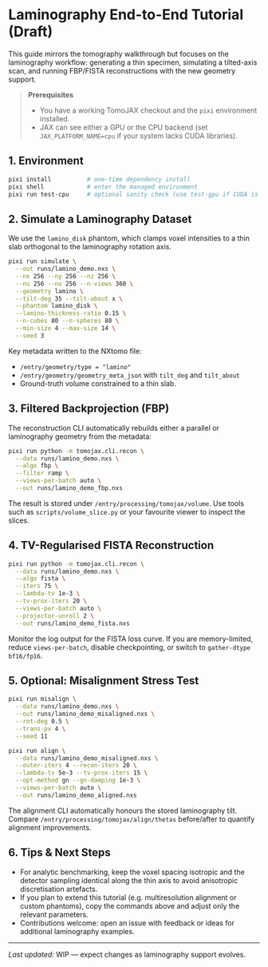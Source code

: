 # Laminography End-to-End Tutorial (Draft)

This guide mirrors the tomography walkthrough but focuses on the laminography
workflow: generating a thin specimen, simulating a tilted-axis scan, and running
FBP/FISTA reconstructions with the new geometry support.

> **Prerequisites**
> - You have a working TomoJAX checkout and the `pixi` environment installed.
> - JAX can see either a GPU or the CPU backend (set `JAX_PLATFORM_NAME=cpu`
>   if your system lacks CUDA libraries).

## 1. Environment

```bash
pixi install          # one-time dependency install
pixi shell            # enter the managed environment
pixi run test-cpu     # optional sanity check (use test-gpu if CUDA is ready)
```

## 2. Simulate a Laminography Dataset

We use the `lamino_disk` phantom, which clamps voxel intensities to a thin slab
orthogonal to the laminography rotation axis.

```bash
pixi run simulate \
  --out runs/lamino_demo.nxs \
  --nx 256 --ny 256 --nz 256 \
  --nu 256 --nv 256 --n-views 360 \
  --geometry lamino \
  --tilt-deg 35 --tilt-about x \
  --phantom lamino_disk \
  --lamino-thickness-ratio 0.15 \
  --n-cubes 80 --n-spheres 80 \
  --min-size 4 --max-size 14 \
  --seed 3
```

Key metadata written to the NXtomo file:

- `/entry/geometry/type = "lamino"`
- `/entry/geometry/geometry_meta_json` with `tilt_deg` and `tilt_about`
- Ground-truth volume constrained to a thin slab.

## 3. Filtered Backprojection (FBP)

The reconstruction CLI automatically rebuilds either a parallel or laminography
geometry from the metadata:

```bash
pixi run python -m tomojax.cli.recon \
  --data runs/lamino_demo.nxs \
  --algo fbp \
  --filter ramp \
  --views-per-batch auto \
  --out runs/lamino_demo_fbp.nxs
```

The result is stored under `/entry/processing/tomojax/volume`. Use tools such
as `scripts/volume_slice.py` or your favourite viewer to inspect the slices.

## 4. TV-Regularised FISTA Reconstruction

```bash
pixi run python -m tomojax.cli.recon \
  --data runs/lamino_demo.nxs \
  --algo fista \
  --iters 75 \
  --lambda-tv 1e-3 \
  --tv-prox-iters 20 \
  --views-per-batch auto \
  --projector-unroll 2 \
  --out runs/lamino_demo_fista.nxs
```

Monitor the log output for the FISTA loss curve. If you are memory-limited,
reduce `views-per-batch`, disable checkpointing, or switch to `gather-dtype
bf16/fp16`.

## 5. Optional: Misalignment Stress Test

```bash
pixi run misalign \
  --data runs/lamino_demo.nxs \
  --out runs/lamino_demo_misaligned.nxs \
  --rot-deg 0.5 \
  --trans-px 4 \
  --seed 11

pixi run align \
  --data runs/lamino_demo_misaligned.nxs \
  --outer-iters 4 --recon-iters 20 \
  --lambda-tv 5e-3 --tv-prox-iters 15 \
  --opt-method gn --gn-damping 1e-3 \
  --views-per-batch auto \
  --out runs/lamino_demo_aligned.nxs
```

The alignment CLI automatically honours the stored laminography tilt. Compare
`/entry/processing/tomojax/align/thetas` before/after to quantify alignment
improvements.

## 6. Tips & Next Steps

- For analytic benchmarking, keep the voxel spacing isotropic and the detector
  sampling identical along the thin axis to avoid anisotropic discretisation
  artefacts.
- If you plan to extend this tutorial (e.g. multiresolution alignment or
  custom phantoms), copy the commands above and adjust only the relevant
  parameters.
- Contributions welcome: open an issue with feedback or ideas for additional
  laminography examples.

---

*Last updated:* WIP — expect changes as laminography support evolves.
